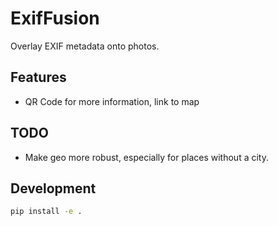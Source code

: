 # ExifFusion

Overlay EXIF metadata onto photos.

## Features
- QR Code for more information, link to map

## TODO
- Make geo more robust, especially for places without a city.

## Development
```bash
pip install -e .
```
